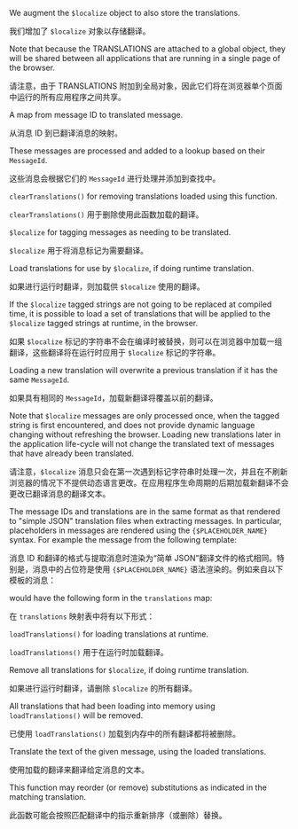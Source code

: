 We augment the `$localize` object to also store the translations.

我们增加了 `$localize` 对象以存储翻译。

Note that because the TRANSLATIONS are attached to a global object, they will be shared between
all applications that are running in a single page of the browser.

请注意，由于 TRANSLATIONS
附加到全局对象，因此它们将在浏览器单个页面中运行的所有应用程序之间共享。

A map from message ID to translated message.

从消息 ID 到已翻译消息的映射。

These messages are processed and added to a lookup based on their `MessageId`.

这些消息会根据它们的 `MessageId` 进行处理并添加到查找中。

`clearTranslations()` for removing translations loaded using this function.

`clearTranslations()` 用于删除使用此函数加载的翻译。

`$localize` for tagging messages as needing to be translated.

`$localize` 用于将消息标记为需要翻译。

Load translations for use by `$localize`, if doing runtime translation.

如果进行运行时翻译，则加载供 `$localize` 使用的翻译。

If the `$localize` tagged strings are not going to be replaced at compiled time, it is possible
to load a set of translations that will be applied to the `$localize` tagged strings at runtime,
in the browser.

如果 `$localize`
标记的字符串不会在编译时被替换，则可以在浏览器中加载一组翻译，这些翻译将在运行时应用于
`$localize` 标记的字符串。

Loading a new translation will overwrite a previous translation if it has the same `MessageId`.

如果具有相同的 `MessageId`，加载新翻译将覆盖以前的翻译。

Note that `$localize` messages are only processed once, when the tagged string is first
encountered, and does not provide dynamic language changing without refreshing the browser.
Loading new translations later in the application life-cycle will not change the translated text
of messages that have already been translated.

请注意，`$localize`
消息只会在第一次遇到标记字符串时处理一次，并且在不刷新浏览器的情况下不提供动态语言更改。在应用程序生命周期的后期加载新翻译不会更改已翻译消息的翻译文本。

The message IDs and translations are in the same format as that rendered to "simple JSON"
translation files when extracting messages. In particular, placeholders in messages are rendered
using the `{$PLACEHOLDER_NAME}` syntax. For example the message from the following template:

消息 ID 和翻译的格式与提取消息时渲染为“简单 JSON”翻译文件的格式相同。特别是，消息中的占位符是使用
`{$PLACEHOLDER_NAME}` 语法渲染的。例如来自以下模板的消息：

would have the following form in the `translations` map:

在 `translations` 映射表中将有以下形式：

`loadTranslations()` for loading translations at runtime.

`loadTranslations()` 用于在运行时加载翻译。

Remove all translations for `$localize`, if doing runtime translation.

如果进行运行时翻译，请删除 `$localize` 的所有翻译。

All translations that had been loading into memory using `loadTranslations()` will be removed.

已使用 `loadTranslations()` 加载到内存中的所有翻译都将被删除。

Translate the text of the given message, using the loaded translations.

使用加载的翻译来翻译给定消息的文本。

This function may reorder \(or remove\) substitutions as indicated in the matching translation.

此函数可能会按照匹配翻译中的指示重新排序（或删除）替换。
